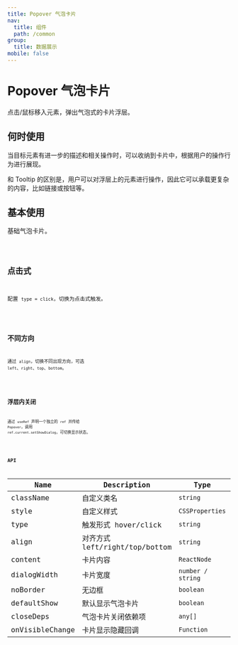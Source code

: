 ```yaml
---
title: Popover 气泡卡片
nav:
  title: 组件
  path: /common
group:
  title: 数据展示
mobile: false
---
```


# Popover 气泡卡片

点击/鼠标移入元素，弹出气泡式的卡片浮层。

## 何时使用

当目标元素有进一步的描述和相关操作时，可以收纳到卡片中，根据用户的操作行为进行展现。

和 Tooltip 的区别是，用户可以对浮层上的元素进行操作，因此它可以承载更复杂的内容，比如链接或按钮等。

## 基本使用

基础气泡卡片。

<code src="./demos/index1.tsx"/>

## 点击式

配置 `type = click`，切换为点击式触发。

<code src="./demos/index2.tsx" />

## 不同方向

通过 `align`，切换不同出现方向，可选 `left`、`right`、`top`、`bottom`。

<code src="./demos/index3.tsx" />

## 浮层内关闭

通过 `useRef` 声明一个独立的 `ref` 并传给 `Popover`，调用 `ref.current.setShowDialog`，可切换显示状态。

<code src="./demos/index4.tsx" />

## API

| Name            | Description                    | Type              | Default  |
| --------------- | ------------------------------ | ----------------- | -------- |
| className       | 自定义类名                     | `string`          | `--`     |
| style           | 自定义样式                     | `CSSProperties`   | `--`     |
| type            | 触发形式 hover/click           | `string`          | `hover`  |
| align           | 对齐方式 left/right/top/bottom | `string`          | `bottom` |
| content         | 卡片内容                       | `ReactNode`       | `<></>`  |
| dialogWidth     | 卡片宽度                       | `number / string` | `200px`  |
| noBorder        | 无边框                         | `boolean`         | `false`  |
| defaultShow     | 默认显示气泡卡片               | `boolean`         | `false`  |
| closeDeps       | 气泡卡片关闭依赖项             | `any[]`           | `[]`     |
| onVisibleChange | 卡片显示隐藏回调               | `Function`        | `--`     |
